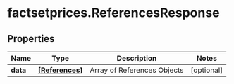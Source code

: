 # factsetprices.ReferencesResponse

## Properties

Name | Type | Description | Notes
------------ | ------------- | ------------- | -------------
**data** | [**[References]**](References.md) | Array of References Objects | [optional] 


